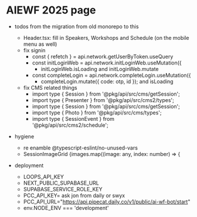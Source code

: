 # AIEWF 2025 page

- todos from the migration from old monorepo to this
    - Header.tsx: fill in Speakers, Workshops and Schedule (on the mobile menu as well)
    - fix signin
        - const { refetch } = api.network.getUserByToken.useQuery
        - const initLoginWeb = api.network.initLoginWeb.useMutation({
            - initLoginWeb.isLoading and initLoginWeb.mutate
        - const completeLogin = api.network.completeLogin.useMutation({
            - completeLogin.mutate({ code: otp, id }); and isLoading
    - fix CMS related things
        - import type { Session } from '@pkg/api/src/cms/getSession';
        - import type { Presenter } from '@pkg/api/src/cms2/types';
        - import type { Session } from '@pkg/api/src/cms/getSession';
        - import type { Photo } from '@pkg/api/src/cms/types';
        - import type { SessionEvent } from '@pkg/api/src/cms2/schedule';

- hygiene
    - re enamble @typescript-eslint/no-unused-vars
    - SessionImageGrid {images.map((image: any, index: number) => {


- deployment
    - LOOPS_API_KEY
    - NEXT_PUBLIC_SUPABASE_URL
    - SUPABASE_SERVICE_ROLE_KEY
    - PCC_API_KEY= ask jon from daily or swyx
    - PCC_API_URL="https://api.pipecat.daily.co/v1/public/ai-wf-bot/start"
    - env.NODE_ENV === 'development'